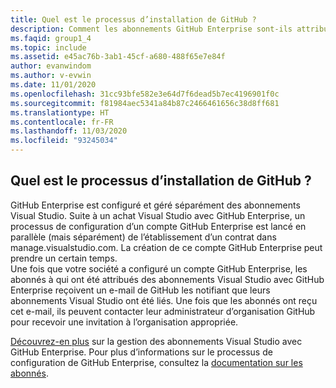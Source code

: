 ```yaml
---
title: Quel est le processus d’installation de GitHub ?
description: Comment les abonnements GitHub Enterprise sont-ils attribués aux abonnés Visual Studio ?
ms.faqid: group1_4
ms.topic: include
ms.assetid: e45ac76b-3ab1-45cf-a680-488f65e7e84f
author: evanwindom
ms.author: v-evwin
ms.date: 11/01/2020
ms.openlocfilehash: 31cc93bfe582e3e64d7f6dead5b7ec4196901f0c
ms.sourcegitcommit: f81984aec5341a84b87c2466461656c38d8ff681
ms.translationtype: HT
ms.contentlocale: fr-FR
ms.lasthandoff: 11/03/2020
ms.locfileid: "93245034"
---
```

## <a name="what-is-the-github-setup-process"></a>Quel est le processus d’installation de GitHub ?

GitHub Enterprise est configuré et géré séparément des abonnements Visual Studio. Suite à un achat Visual Studio avec GitHub Enterprise, un processus de configuration d’un compte GitHub Enterprise est lancé en parallèle (mais séparément) de l’établissement d’un contrat dans manage.visualstudio.com. La création de ce compte GitHub Enterprise peut prendre un certain temps.  
Une fois que votre société a configuré un compte GitHub Enterprise, les abonnés à qui ont été attribués des abonnements Visual Studio avec GitHub Enterprise reçoivent un e-mail de GitHub les notifiant que leurs abonnements Visual Studio ont été liés. Une fois que les abonnés ont reçu cet e-mail, ils peuvent contacter leur administrateur d’organisation GitHub pour recevoir une invitation à l’organisation appropriée. 

[Découvrez-en plus](https://docs.microsoft.com/visualstudio/subscriptions/assign-github) sur la gestion des abonnements Visual Studio avec GitHub Enterprise. Pour plus d’informations sur le processus de configuration de GitHub Enterprise, consultez la [documentation sur les abonnés](../../../../access-github.md). 

